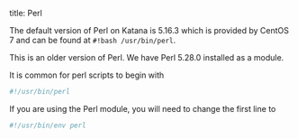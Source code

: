 title: Perl

The default version of Perl on Katana is 5.16.3 which is provided by CentOS 7 and can be found at `#!bash /usr/bin/perl`.

This is an older version of Perl. We have Perl 5.28.0 installed as a module. 

It is common for perl scripts to begin with 

``` bash
#!/usr/bin/perl
```

If you are using the Perl module, you will need to change the first line to 

``` bash
#!/usr/bin/env perl
```
